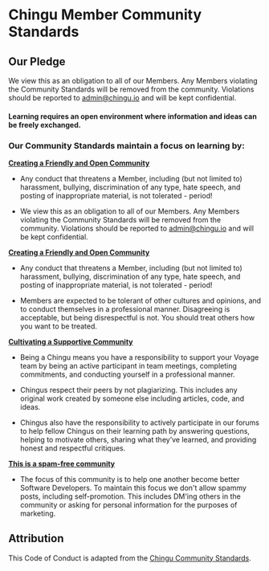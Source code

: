 # Chingu Member Community Standards

## Our Pledge

We view this as an obligation to all of our Members. Any Members violating the Community Standards will be removed from the community. Violations should be reported to <admin@chingu.io> and will be kept confidential.

#### Learning requires an open environment where information and ideas can be freely exchanged.

### Our Community Standards maintain a focus on learning by:

[__Creating a Friendly and Open Community__](#)

* Any conduct that threatens a Member, including (but not limited to) harassment, bullying, discrimination of any type, hate speech, and posting of inappropriate material, is not tolerated - period!

* We view this as an obligation to all of our Members. Any Members violating the Community Standards will be removed from the community. Violations should be reported to <admin@chingu.io> and will be kept confidential.

[__Creating a Friendly and Open Community__](#)

* Any conduct that threatens a Member, including (but not limited to) harassment, bullying, discrimination of any type, hate speech, and posting of inappropriate material, is not tolerated - period!

* Members are expected to be tolerant of other cultures and opinions, and to conduct themselves in a professional manner. Disagreeing is acceptable, but being disrespectful is not. You should treat others how you want to be treated.

[__Cultivating a Supportive Community__](#)

* Being a Chingu means you have a responsibility to support your Voyage team by being an active participant in team meetings, completing commitments, and conducting yourself in a professional manner.

* Chingus respect their peers by not plagiarizing. This includes any original work created by someone else including articles, code, and ideas.

* Chingus also have the responsibility to actively participate in our forums to help fellow Chingus on their learning path by answering questions, helping to motivate others, sharing what they’ve learned, and providing honest and respectful critiques.

[__This is a spam-free community__](#)

* The focus of this community is to help one another become better Software Developers. To maintain this focus we don't allow spammy posts, including self-promotion. This includes DM'ing others in the community or asking for personal information for the purposes of marketing.

## Attribution

This Code of Conduct is adapted from the [Chingu Community Standards](https://discord.com/channels/330284646283608064/914163956405395476/914165230119034900).